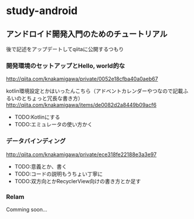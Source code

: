 # study-android

## アンドロイド開発入門のためのチュートリアル

後で記述をアップデートしてqiitaに公開するつもり

### 開発環境のセットアップとHello, world的な
http://qiita.com/knakamigawa/private/0052e18cfba40a0aeb67

kotlin環境設定とかはいったんこちら（アドベントカレンダーやつなので記載ふるいのとちょっと冗長な書き方）
http://qiita.com/knakamigawa/items/de0082d2a8449b09acf6

- TODO:Kotlinにする　　
- TODO:エミュレータの使い方かく　　

### データバインディング
http://qiita.com/knakamigawa/private/ece318fe22188e3a3e97

- TODO:意義とか、書く　　
- TODO:コードの説明もうちょい丁寧に　　
- TODO:双方向とかRecyclerView向けの書き方とか足す

### Relam
Comming soon...
